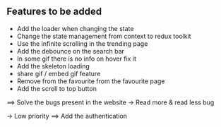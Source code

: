 ## Features to be added

- Add the loader when changing the state
- Change the state management from context to redux toolkit
- Use the infinite scrolling in the trending page
- Add the debounce on the search bar
- In some gif there is no info on hover fix it
- Add the skeleton loading
- share gif / embed gif feature
- Remove from the favourite from the favourite page
- Add the scroll to top button

==> Solve the bugs present in the website
-> Read more & read less bug

-> Low priority
==> Add the authentication

